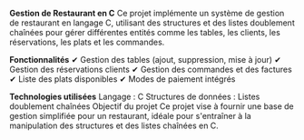 **Gestion de Restaurant en C**
Ce projet implémente un système de gestion de restaurant en langage C, utilisant des structures et des listes doublement chaînées pour gérer différentes entités comme les tables, les clients, les réservations, les plats et les commandes.

**Fonctionnalités**
✔ Gestion des tables (ajout, suppression, mise à jour)
✔ Gestion des réservations clients
✔ Gestion des commandes et des factures
✔ Liste des plats disponibles
✔ Modes de paiement intégrés

**Technologies utilisées**
Langage : C
Structures de données : Listes doublement chaînées
Objectif du projet
Ce projet vise à fournir une base de gestion simplifiée pour un restaurant, idéale pour s'entraîner à la manipulation des structures et des listes chaînées en C.
